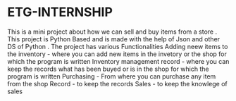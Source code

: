 # ETG-INTERNSHIP
This is a mini project about how we can sell and buy items from a store .
This project is Python Based and is made with the help of Json and other DS of Python .
The project has various Functionalities
Adding neew items to the inventory - where you can add new items in the invetory or the shop for which the program is written
Inventory management record - where you can keep the records what has been buyed or is in the shop for which the program is written
Purchasing - From where you can purchase any item from the shop
Record - to keep the records
Sales - to keep the knowlege of sales
